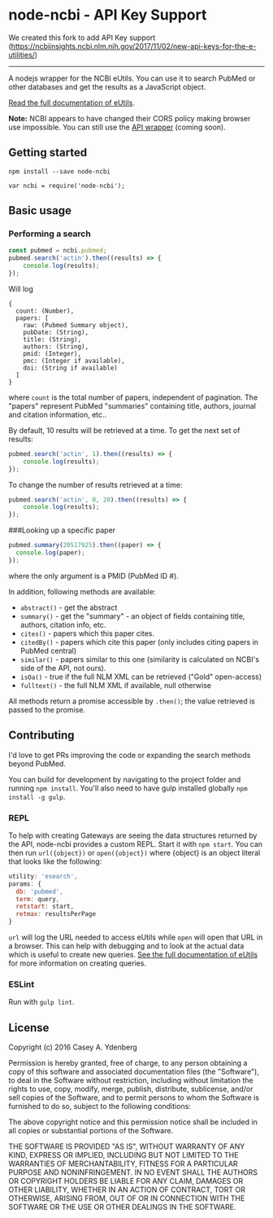# node-ncbi - API Key Support

We created this fork to add API Key support (https://ncbiinsights.ncbi.nlm.nih.gov/2017/11/02/new-api-keys-for-the-e-utilities/)

---

A nodejs wrapper for the NCBI eUtils. You can use it to search PubMed or other databases and get the results as a JavaScript object.

[Read the full documentation of eUtils](http://www.ncbi.nlm.nih.gov/books/NBK25500/).

**Note:** NCBI appears to have changed their CORS policy making browser use impossible. You can still use the [API wrapper](http://ncbi.site/) (coming soon).

## Getting started

`npm install --save node-ncbi`

`var ncbi = require('node-ncbi');`

## Basic usage

### Performing a search

```js
const pubmed = ncbi.pubmed;
pubmed.search('actin').then((results) => {
    console.log(results);
});
```

Will log

```
{
  count: (Number),
  papers: [
    raw: (Pubmed Summary object),
    pubDate: (String),
    title: (String),
    authors: (String),
    pmid: (Integer),
    pmc: (Integer if available),
    doi: (String if available)
  ]
}
```

where `count` is the total number of papers, independent of pagination. The "papers" represent PubMed "summaries" containing title, authors, journal and citation information, etc..

By default, 10 results will be retrieved at a time. To get the next set of results:

```javascript
pubmed.search('actin', 1).then((results) => {
    console.log(results);
});
```

To change the number of results retrieved at a time:

```javascript
pubmed.search('actin', 0, 20).then((results) => {
    console.log(results);
});
```

###Looking up a specific paper

```javascript
pubmed.summary(20517925).then((paper) => {
  console.log(paper);
});
```

where the only argument is a PMID (PubMed ID #).

In addition, following methods are available:

- `abstract()` - get the abstract
- `summary()` - get the "summary" - an object of fields containing title, authors, citation info, etc.
- `cites()`  - papers which this paper cites.
- `citedBy()` - papers which cite this paper (only includes citing papers in PubMed central)
- `similar()` - papers similar to this one (similarity is calculated on NCBI's side of the API, not ours).
- `isOa()` - true if the full NLM XML can be retrieved ("Gold" open-access)
- `fulltext()` - the full NLM XML if available, null otherwise

All methods return a promise accessible by `.then()`; the value retrieved is passed to the promise.

## Contributing

I'd love to get PRs improving the code or expanding the search methods beyond PubMed.

You can build for development by navigating to the project folder and running `npm install`. You'll also need to have gulp installed globally `npm install -g gulp`.

### REPL

To help with creating Gateways are seeing the data structures returned by the API, node-ncbi provides a custom REPL. Start it with `npm start`. You can then run `url({object})` or `open({object})` where {object} is an object literal that looks like the following:

```javascript
utility: 'esearch',
params: {
  db: 'pubmed',
  term: query,
  retstart: start,
  retmax: resultsPerPage
}
```

 `url` will log the URL needed to access eUtils while `open` will open that URL in a browser. This can help with debugging and to look at the actual data which is useful to create new queries. [See the full documentation of eUtils](http://www.ncbi.nlm.nih.gov/books/NBK25500/) for more information on creating
 queries.

### ESLint

Run with `gulp lint`.

## License

Copyright (c) 2016 Casey A. Ydenberg

Permission is hereby granted, free of charge, to any person obtaining a copy
of this software and associated documentation files (the "Software"), to deal
in the Software without restriction, including without limitation the rights
to use, copy, modify, merge, publish, distribute, sublicense, and/or sell
copies of the Software, and to permit persons to whom the Software is
furnished to do so, subject to the following conditions:

The above copyright notice and this permission notice shall be included in
all copies or substantial portions of the Software.

THE SOFTWARE IS PROVIDED "AS IS", WITHOUT WARRANTY OF ANY KIND, EXPRESS OR
IMPLIED, INCLUDING BUT NOT LIMITED TO THE WARRANTIES OF MERCHANTABILITY,
FITNESS FOR A PARTICULAR PURPOSE AND NONINFRINGEMENT.  IN NO EVENT SHALL THE
AUTHORS OR COPYRIGHT HOLDERS BE LIABLE FOR ANY CLAIM, DAMAGES OR OTHER
LIABILITY, WHETHER IN AN ACTION OF CONTRACT, TORT OR OTHERWISE, ARISING FROM,
OUT OF OR IN CONNECTION WITH THE SOFTWARE OR THE USE OR OTHER DEALINGS IN
THE SOFTWARE.
